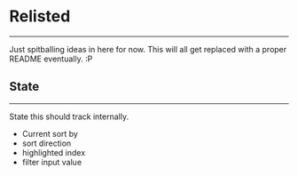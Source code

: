 # Relisted
---
Just spitballing ideas in here for now. This will all get replaced with a proper README eventually. :P

## State
---
State this should track internally.
- Current sort by
- sort direction
- highlighted index
- filter input value
